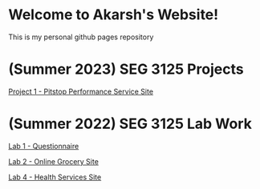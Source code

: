 # Welcome to Akarsh's Website!
This is my personal github pages repository

(Summer 2023) SEG 3125 Projects
=================
[Project 1 - Pitstop Performance Service Site](https://www.google.ca/?client=safari)

(Summer 2022) SEG 3125 Lab Work
=================
[Lab 1 - Questionnaire](https://aghar11.github.io/SEG3125-Lab1)

[Lab 2 - Online Grocery Site](https://aghar11.github.io/SEG3125-Lab2)

[Lab 4 - Health Services Site](https://aghar11.github.io/SEG3125-Lab4)